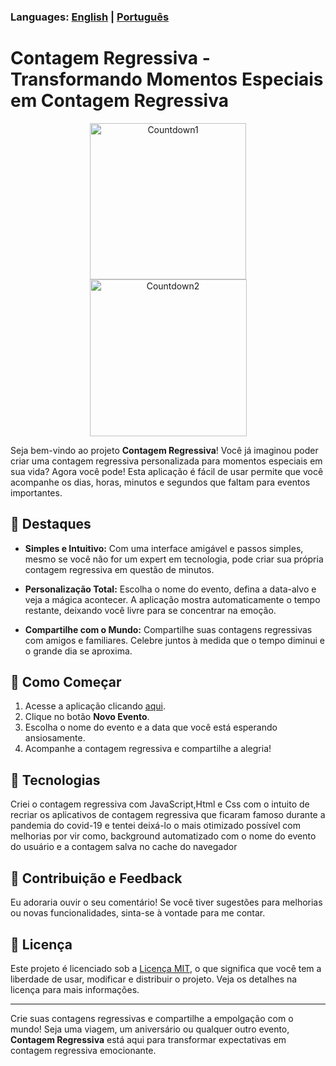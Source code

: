 ### Languages: [English](README_en.md) | [Português](README.md)

# Contagem Regressiva - Transformando Momentos Especiais em Contagem Regressiva

<p align="center">
  <img src="https://user-images.githubusercontent.com/112256751/262462830-8fe9fa54-f7c4-440f-a843-ef99b227ae82.JPG" alt="Countdown1" width="250" />
  <img src="https://user-images.githubusercontent.com/112256751/262462837-c176843c-92bc-47c4-ad1e-e9dcaf79011d.JPG" alt="Countdown2" width="251" />
</p>


Seja bem-vindo ao projeto **Contagem Regressiva**! Você já imaginou poder criar uma contagem regressiva personalizada para momentos especiais em sua vida? Agora você pode! Esta aplicação é fácil de usar permite que você acompanhe os dias, horas, minutos e segundos que faltam para eventos importantes.

## 💫 Destaques

- **Simples e Intuitivo:** Com uma interface amigável e passos simples, mesmo se você não for um expert em tecnologia, pode criar sua própria contagem regressiva em questão de minutos.
  
- **Personalização Total:** Escolha o nome do evento, defina a data-alvo e veja a mágica acontecer. A aplicação mostra automaticamente o tempo restante, deixando você livre para se concentrar na emoção.

- **Compartilhe com o Mundo:** Compartilhe suas contagens regressivas com amigos e familiares. Celebre juntos à medida que o tempo diminui e o grande dia se aproxima.

## 🚀 Como Começar

1. Acesse a aplicação clicando [aqui](https://contagem-regressiva-delta.vercel.app/).
2. Clique no botão **Novo Evento**.
3. Escolha o nome do evento e a data que você está esperando ansiosamente.
4. Acompanhe a contagem regressiva e compartilhe a alegria!

## 📜 Tecnologias

Criei o contagem regressiva com JavaScript,Html e Css com o intuito de recriar os aplicativos de contagem regressiva que ficaram famoso durante a pandemia do covid-19 e tentei deixá-lo o mais otimizado possível com melhorias por vir como,
background automatizado com o nome do evento do usuário e a contagem salva no cache do navegador

## 🙌 Contribuição e Feedback

Eu adoraria ouvir o seu comentário! Se você tiver sugestões para melhorias ou novas funcionalidades, sinta-se à vontade para me contar.

## 📝 Licença

Este projeto é licenciado sob a [Licença MIT](LICENSE), o que significa que você tem a liberdade de usar, modificar e distribuir o projeto. Veja os detalhes na licença para mais informações.

---

Crie suas contagens regressivas e compartilhe a empolgação com o mundo! Seja uma viagem, um aniversário ou qualquer outro evento, **Contagem Regressiva** está aqui para transformar expectativas em contagem regressiva emocionante.

